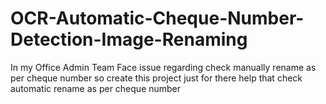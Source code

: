 # OCR-Automatic-Cheque-Number-Detection-Image-Renaming
In my Office Admin Team Face issue regarding check manually rename as per cheque number so create this project just for there help that check automatic rename as per cheque number
